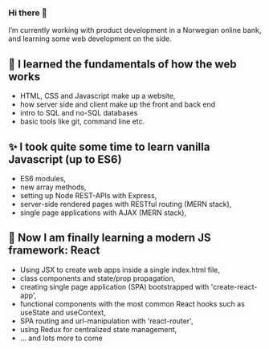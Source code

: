 ### Hi there 👋

I’m currently working with product development in a Norwegian online bank, and learning some web development on the side. 

## 🌱 I learned the fundamentals of how the web works
- HTML, CSS and Javascript make up a website,
- how server side and client make up the front and back end
- intro to SQL and no-SQL databases
- basic tools like git, command line etc.

## ✨ I took quite some time to learn vanilla Javascript (up to ES6)
- ES6 modules,
- new array methods,
- setting up Node REST-APIs with Express,
- server-side rendered pages with RESTful routing (MERN stack),
- single page applications with AJAX (MERN stack),

## 🔭 Now I am finally learning a modern JS framework: React
- Using JSX to create web apps inside a single index.html file,
- class components and state/prop propagation,
- creating single page application (SPA) bootstrapped with 'create-react-app',
- functional components with the most common React hooks such as useState and useContext,
- SPA routing and url-manipulation with 'react-router',
- using Redux for centralized state management,
- ... and lots more to come

<!--
**bard-bringeland/bard-bringeland** is a ✨ _special_ ✨ repository because its `README.md` (this file) appears on your GitHub profile.

Here are some ideas to get you started:

- 🔭 I’m currently working on ...
- 🌱 I’m currently learning ...
- 👯 I’m looking to collaborate on ...
- 🤔 I’m looking for help with ...
- 💬 Ask me about ...
- 📫 How to reach me: ...
- 😄 Pronouns: ...
- ⚡ Fun fact: ...
-->
